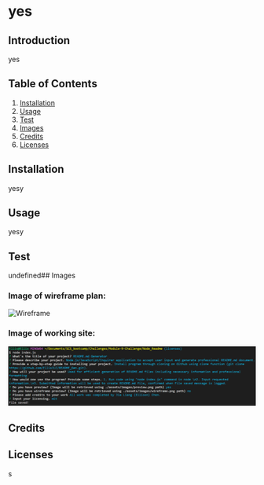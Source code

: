 # yes


## Introduction

yes

## Table of Contents
1. [Installation](#installation)
2. [Usage](#usage)
3. [Test](#test)
4. [Images](#images)
5. [Credits](#credits)
6. [Licenses](#licenses)

## Installation 

yesy

## Usage

yesy

## Test

undefined## Images 
### Image of wireframe plan: 


![Wireframe](./assets/images/wireframe.png)


### Image of working site:


![Program sample](./assets/images/preview.png)
## Credits



## Licenses

s